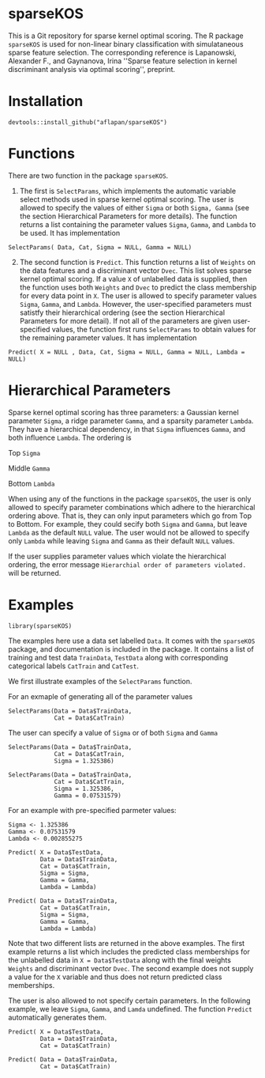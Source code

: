# sparseKOS
This is a Git repository for sparse kernel optimal scoring. The R package `sparseKOS` is used for non-linear binary classification with simulataneous sparse feature selection. The corresponding reference is Lapanowski, Alexander F., and Gaynanova, Irina ''Sparse feature selection in kernel discriminant analysis via optimal scoring'', preprint.

# Installation 
```
devtools::install_github("aflapan/sparseKOS")
```
# Functions
There are two function in the package `sparseKOS`.

1) The first is `SelectParams`, which implements the automatic variable select methods used in sparse kernel optimal scoring. The user is allowed to specify the values of either `Sigma` or both `Sigma, Gamma` (see the section Hierarchical Parameters for more details). The function returns a list containing the parameter values `Sigma`, `Gamma`, and `Lambda` to be used. It has implementation
```
SelectParams( Data, Cat, Sigma = NULL, Gamma = NULL)
```

2) The second function is `Predict`. This function returns a list of `Weights` on the data features and a discriminant vector `Dvec`. This list solves sparse kernel optimal scoring. If a value `X` of unlabelled data is supplied, then the function uses both `Weights` and `Dvec` to predict the class membership for every data point in `X`. The user is allowed to specify parameter values `Sigma`, `Gamma`, and `Lambda`. However, the user-specified parameters must satistfy their hierarchical ordering (see the section Hierarchical Parameters for more detail). If not all of the parameters are given user-specified values, the function first runs `SelectParams` to obtain values for the remaining parameter values. It has implementation 
```
Predict( X = NULL , Data, Cat, Sigma = NULL, Gamma = NULL, Lambda = NULL)
```

# Hierarchical Parameters
Sparse kernel optimal scoring has three parameters: a Gaussian kernel parameter `Sigma`, a ridge parameter `Gamma`, and a sparsity parameter `Lambda`. They have a hierarchical dependency, in that `Sigma` influences `Gamma`, and both influence `Lambda`. The ordering is 

Top     `Sigma`

Middle  `Gamma`

Bottom  `Lambda`

When using any of the functions in the package `sparseKOS`, the user is only allowed to specify parameter combinations which adhere to the hierarchical ordering above. That is, they can only input parameters which go from Top to Bottom. For example, they could secify both `Sigma` and `Gamma`, but leave `Lambda` as the default `NULL` value. The user would not be allowed to specify only `Lambda` while leaving `Sigma` and `Gamma` as their default `NULL` values.

If the user supplies parameter values which violate the hierarchical ordering, the error message ``Hierarchial order of parameters violated.`` will be returned.


# Examples

```
library(sparseKOS)
```
The examples here use a data set labelled `Data`. It comes with the `sparseKOS` package, and documentation is included in the package. It contains a list of training and test data `TrainData`, `TestData` along with corresponding categorical labels `CatTrain` and `CatTest`.

We first illustrate examples of the `SelectParams` function.

For an exmaple of generating all of the parameter values
```
SelectParams(Data = Data$TrainData,
             Cat = Data$CatTrain)
```
The user can specify a value of `Sigma` or of both `Sigma` and `Gamma`
```
SelectParams(Data = Data$TrainData,
             Cat = Data$CatTrain,
             Sigma = 1.325386)

SelectParams(Data = Data$TrainData,
             Cat = Data$CatTrain,
             Sigma = 1.325386,
             Gamma = 0.07531579)
```



For an example with pre-specified parmeter values:
```
Sigma <- 1.325386
Gamma <- 0.07531579
Lambda <- 0.002855275

Predict( X = Data$TestData,
         Data = Data$TrainData,
         Cat = Data$CatTrain, 
         Sigma = Sigma,
         Gamma = Gamma, 
         Lambda = Lambda)
         
Predict( Data = Data$TrainData,
         Cat = Data$CatTrain, 
         Sigma = Sigma,
         Gamma = Gamma, 
         Lambda = Lambda)
```
Note that two different lists are returned in the above examples. The first example returns a list which includes the predicted class memberships for the unlabelled data in `X = Data$TestData` along with the final weights `Weights` and discriminant vector `Dvec`. The second example does not supply a value for the `X` variable and thus does not return predicted class memberships. 

The user is also allowed to not specify certain parameters. In the following example, we leave `Sigma`, `Gamma`, and `Lamda` undefined. The function `Predict` automatically generates them.
```
Predict( X = Data$TestData,
         Data = Data$TrainData,
         Cat = Data$CatTrain)
         
Predict( Data = Data$TrainData,
         Cat = Data$CatTrain)

```
